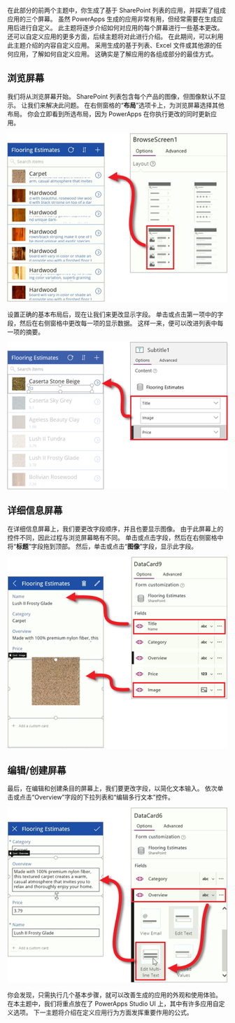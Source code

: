 在此部分的前两个主题中，你生成了基于 SharePoint 列表的应用，并探索了组成应用的三个屏幕。 虽然 PowerApps 生成的应用非常有用，但经常需要在生成应用后进行自定义。 此主题将逐步介绍如何对应用的每个屏幕进行一些基本更改。 还可以自定义应用的更多方面，后续主题将对此进行介绍。 在此期间，可以利用此主题介绍的内容自定义应用。 采用生成的基于列表、Excel 文件或其他源的任何应用，了解如何自定义应用。 这确实是了解应用的各组成部分的最佳方式。

## <a name="browse-screen"></a>浏览屏幕
我们将从浏览屏幕开始。 SharePoint 列表包含每个产品的图像，但图像默认不显示。 让我们来解决此问题。 在右侧窗格的“**布局**”选项卡上，为浏览屏幕选择其他布局。 你会立即看到所选布局，因为 PowerApps 在你执行更改的同时更新应用。

![更改浏览屏幕布局](./media/learning-spo-app-customize/generate-change-layout.png)

设置正确的基本布局后，现在让我们来更改显示字段。 单击或点击第一项中的字段，然后在右侧窗格中更改每一项的显示数据。 这样一来，便可以改进列表中每一项的摘要。

![更改浏览屏幕字段](./media/learning-spo-app-customize/generate-browse-fields.png)

## <a name="details-screen"></a>详细信息屏幕
在详细信息屏幕上，我们要更改字段顺序，并且也要显示图像。 由于此屏幕上的控件不同，因此过程与浏览屏幕略有不同。 单击或点击字段，然后在右侧窗格中将“**标题**”字段拖到顶部。 然后，单击或点击“**图像**”字段，显示此字段。

![更改详细信息屏幕字段](./media/learning-spo-app-customize/generate-detail-fields.png)

## <a name="editcreate-screen"></a>编辑/创建屏幕
最后，在编辑和创建条目的屏幕上，我们要更改字段，以简化文本输入。 依次单击或点击“Overview”字段的下拉列表和“编辑多行文本”控件。

![更改编辑屏幕字段](./media/learning-spo-app-customize/generate-edit-fields.png)

你会发现，只需执行几个基本步骤，就可以改善生成的应用的外观和使用体验。 在本主题中，我们将重点放在了 PowerApps Studio UI 上，其中有许多应用自定义选项。 下一主题将介绍在定义应用行为方面发挥重要作用的公式。  

